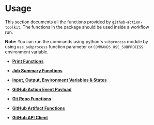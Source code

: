 Usage
=================

This section documents all the functions provided by `github-action-toolkit`. The functions in the package should be used inside a workflow run.

**Note:** You can run the commands using python's `subprocess` module by using `use_subprocess` function parameter or `COMMANDS_USE_SUBPROCESS` environment variable.


* **[Print Functions](/usage/print_messages)**

* **[Job Summary Functions](/usage/job_summary)**

* **[Input, Output, Environment Variables & States](/usage/input_output)**

* **[GitHub Action Event Payload](/usage/event_payload)**

* **[Git Repo Functions](/usage/git_manager)**

* **[GitHub Artifact Functions](/usage/github_artifacts)**

* **[GitHub API Client](/usage/github_api_client)**
